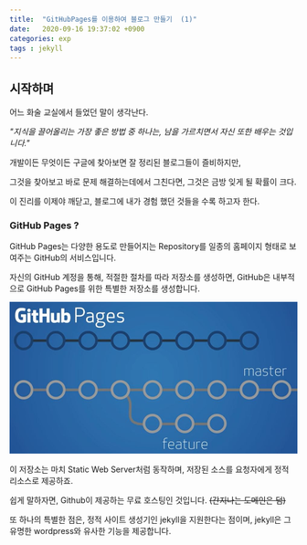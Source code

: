 ```yaml
---
title:  "GitHubPages를 이용하여 블로그 만들기  (1)"
date:   2020-09-16 19:37:02 +0900
categories: exp
tags : jekyll
---
```


## 시작하며

어느 화술 교실에서 들었던 말이 생각난다.

*"지식을 끌어올리는 가장 좋은 방법 중 하나는, 남을 가르치면서 자신 또한 배우는 것입니다."* 

개발이든 무엇이든 구글에 찾아보면 잘 정리된 블로그들이 즐비하지만,  

그것을 찾아보고 바로 문제 해결하는데에서 그친다면, 그것은 금방 잊게 될 확률이 크다.

이 진리를 이제야 깨닫고, 블로그에 내가 경험 했던 것들을 수록 하고자 한다.



### GitHub Pages ? 

GitHub Pages는 다양한 용도로 만들어지는 Repository를 일종의 홈페이지 형태로 보여주는 GitHub의 서비스입니다.

자신의 GitHub 계정을 통해, 적절한 절차를 따라 저장소를 생성하면, GitHub은 내부적으로 GitHub Pages를 위한 특별한 저장소를 생성합니다.

![특별한 Repository](/assets/img/20200910-special-repository.JPG)

이 저장소는 마치 Static Web Server처럼 동작하며, 저장된 소스를 요청자에게 정적 리소스로 제공하죠.

쉽게 말하자면, Github이 제공하는 무료 호스팅인 것입니다. ~~(간지나는 도메인은 덤)~~

또 하나의 특별한 점은, 정적 사이트 생성기인 jekyll을 지원한다는 점이며, jekyll은 그 유명한 wordpress와 유사한 기능을 제공합니다.



